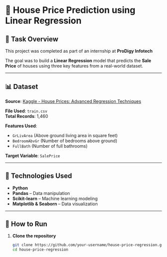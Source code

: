 # 🏡 House Price Prediction using Linear Regression

## 📌 Task Overview
This project was completed as part of an internship at **ProDigy Infotech**

The goal was to build a **Linear Regression** model that predicts the **Sale Price** of houses using three key features from a real-world dataset.

---

## 📊 Dataset

**Source**: [Kaggle - House Prices: Advanced Regression Techniques](https://www.kaggle.com/c/house-prices-advanced-regression-techniques/data)

**File Used**: `train.csv`  
**Total Records**: 1,460

**Features Used**:
- `GrLivArea` (Above ground living area in square feet)
- `BedroomAbvGr` (Number of bedrooms above ground)
- `FullBath` (Number of full bathrooms)

**Target Variable**: `SalePrice`

---

## 🔧 Technologies Used

- **Python**
- **Pandas** – Data manipulation
- **Scikit-learn** – Machine learning modeling
- **Matplotlib & Seaborn** – Data visualization

---

## 🚀 How to Run

1. **Clone the repository**
   ```bash
   git clone https://github.com/your-username/house-price-regression.git
   cd house-price-regression
